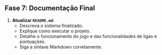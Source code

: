 ## Fase 7: Documentação Final

1.  **Atualizar `README.md`:**
    *   Descreva o sistema finalizado.
    *   Explique como executar o projeto.
    *   Detalhe o funcionamento do jogo e das funcionalidades de ligas e pontuações.
    *   Siga a sintaxe Markdown corretamente.